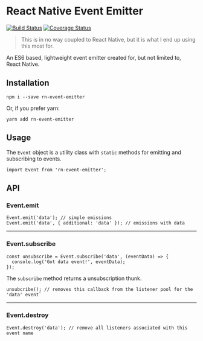 # React Native Event Emitter 
[![Build Status](https://travis-ci.org/srishanbhattarai/rn-event-emitter.svg?branch=master)](https://travis-ci.org/srishanbhattarai/rn-event-emitter)
[![Coverage Status](https://coveralls.io/repos/github/srishanbhattarai/rn-event-emitter/badge.svg?branch=master)](https://coveralls.io/github/srishanbhattarai/rn-event-emitter?branch=master)

> This is in no way coupled to React Native, but it is what I end up using this most for.

An ES6 based, lightweight event emitter created for, but not limited to, React Native.

## Installation
```
npm i --save rn-event-emitter
```
Or, if you prefer yarn:
```
yarn add rn-event-emitter
```

## Usage
The `Event` object is a utility class with `static` methods for emitting and subscribing to events.
```
import Event from 'rn-event-emitter';
```

## API

### Event.emit
```
Event.emit('data'); // simple emissions
Event.emit('data', { additional: 'data' }); // emissions with data
```
---

### Event.subscribe
```
const unsubscribe = Event.subscribe('data', (eventData) => {
  console.log('Got data event!', eventData);
});
```

The `subscribe` method returns a unsubscription thunk.

```
unsubcribe(); // removes this callback from the listener pool for the 'data' event`
```

---

### Event.destroy
```
Event.destroy('data'); // remove all listeners associated with this event name
```
